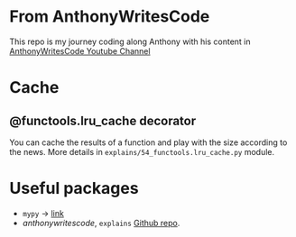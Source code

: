 # From AnthonyWritesCode
This repo is my journey coding along Anthony with his content in [AnthonyWritesCode Youtube Channel](https://www.youtube.com/@anthonywritescode)

# Cache
## @functools.lru_cache decorator
You can cache the results of a function and play with the size according to the news. More details in `explains/54_functools.lru_cache.py` module.


# Useful packages
- `mypy` -> [link](https://pypi.org/project/mypy/)
- _anthonywritescode_, `explains` [Github repo](https://github.com/anthonywritescode/explains).